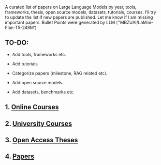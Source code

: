 A curated list of papers on Large Language Models by year, tools, frameworks, thesis, open source models, datasets, tutorials, courses. I'll try to update the list if new papers are published. Let me know if I am missing important papers. Bullet Points were generated by LLM (''MBZUAI/LaMini-Flan-T5-248M')

## TO-DO:

* Add tools, frameworks etc.

* Add tutorials
  
* Categorize papers (milestone, RAG related etc).

* Add open source models

* Add datasets, benchmarks etc.

## 1. [Online Courses](OnlineCourses.md)
  
## 2. [University Courses](UniversityCourses.md)

## 3. [Open Access Theses](Theses.md)

## 4. [Papers](Papers.md)
